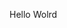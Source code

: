 Hello Wolrd















































































































































































































































































































































































































































































































































































































































































































































































































































































































































































































































































































































































































































































































































































































































































































































































































































































































































































































































































































































































































































































































































































































































































































































































































































































































































































































































































































































































































































































































































































































































































































































































































































































































































































































































































